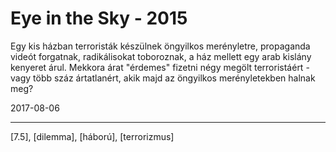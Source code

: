 # Eye in the Sky - 2015

Egy kis házban terroristák készülnek öngyilkos merényletre, propaganda videót forgatnak, radikálisokat toboroznak, a ház mellett egy arab kislány kenyeret árul. Mekkora árat "érdemes" fizetni négy megölt terroristáért - vagy több száz ártatlanért, akik majd az öngyilkos merényletekben halnak meg?

2017-08-06

----

[7.5], [dilemma], [háború], [terrorizmus]
